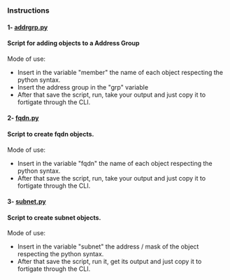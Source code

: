 ### Instructions

#### 1- [addrgrp.py](Addrgrp-address-group.py)

#### Script for adding objects to a Address Group

Mode of use:

- Insert in the variable "member" the name of each object respecting the python syntax.
- Insert the address group in the "grp" variable
- After that save the script, run, take your output and just copy it to fortigate through the CLI.

#### 2- [fqdn.py](fqdn-list.py)

#### Script to create fqdn objects.

Mode of use:

- Insert in the variable "fqdn" the name of each object respecting the python syntax.
- After that save the script, run, take your output and just copy it to fortigate through the CLI.

#### 3- [subnet.py](subnet-object.py)

#### Script to create subnet objects.

Mode of use:

- Insert in the variable "subnet" the address / mask of the object respecting the python syntax.
- After that save the script, run it, get its output and just copy it to fortigate through the CLI.
